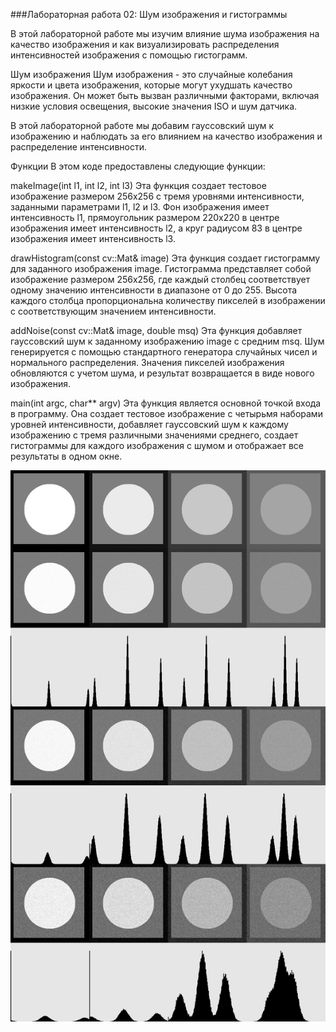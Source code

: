 ###Лабораторная работа 02: Шум изображения и гистограммы

В этой лабораторной работе мы изучим влияние шума изображения на качество изображения и как визуализировать распределения интенсивностей изображения с помощью гистограмм.

Шум изображения
Шум изображения - это случайные колебания яркости и цвета изображения, которые могут ухудшать качество изображения. Он может быть вызван различными факторами, включая низкие условия освещения, высокие значения ISO и шум датчика.

В этой лабораторной работе мы добавим гауссовский шум к изображению и наблюдать за его влиянием на качество изображения и распределение интенсивности.

Функции
В этом коде предоставлены следующие функции:

makeImage(int l1, int l2, int l3)
Эта функция создает тестовое изображение размером 256x256 с тремя уровнями интенсивности, заданными параметрами l1, l2 и l3. Фон изображения имеет интенсивность l1, прямоугольник размером 220x220 в центре изображения имеет интенсивность l2, а круг радиусом 83 в центре изображения имеет интенсивность l3.

drawHistogram(const cv::Mat& image)
Эта функция создает гистограмму для заданного изображения image. Гистограмма представляет собой изображение размером 256x256, где каждый столбец соответствует одному значению интенсивности в диапазоне от 0 до 255. Высота каждого столбца пропорциональна количеству пикселей в изображении с соответствующим значением интенсивности.

addNoise(const cv::Mat& image, double msq)
Эта функция добавляет гауссовский шум к заданному изображению image с средним msq. Шум генерируется с помощью стандартного генератора случайных чисел и нормального распределения. Значения пикселей изображения обновляются с учетом шума, и результат возвращается в виде нового изображения.

main(int argc, char** argv)
Эта функция является основной точкой входа в программу. Она создает тестовое изображение с четырьмя наборами уровней интенсивности, добавляет гауссовский шум к каждому изображению с тремя различными значениями среднего, создает гистограммы для каждого изображения с шумом и отображает все результаты в одном окне.

![Итоговое изображение](lab02.png)
